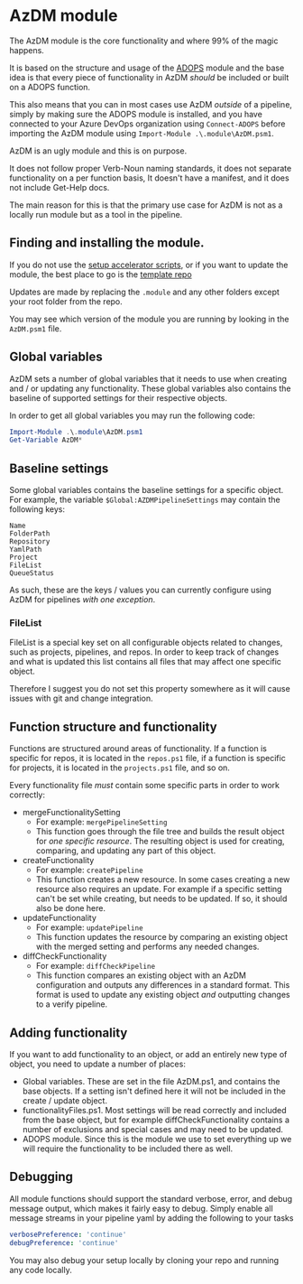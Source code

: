 # AzDM module

The AzDM module is the core functionality and where 99% of the magic happens.

It is based on the structure and usage of the [ADOPS](https://github.com/AZDOPS/AZDOPS/) module and the base idea is that every piece of functionality in AzDM _should_ be included or built on a ADOPS function.

This also means that you can in most cases use AzDM _outside_ of a pipeline, simply by making sure the ADOPS module is installed, and you have connected to your Azure DevOps organization using `Connect-ADOPS` before importing the AzDM module using `Import-Module .\.module\AzDM.psm1`.

AzDM is an ugly module and this is on purpose.

It does not follow proper Verb-Noun naming standards, it does not separate functionality on a per function basis, It doesn't have a manifest, and it does not include Get-Help docs. 

The main reason for this is that the primary use case for AzDM is not as a locally run module but as a tool in the pipeline.

## Finding and installing the module.

If you do not use the [setup accelerator scripts](../setupAccelerator/readme.md), or if you want to update the module, the best place to go is the [template repo](https://github.com/AZDOPS/AzDMTemplate/)

Updates are made by replacing the `.module` and any other folders except your root folder from the repo.

You may see which version of the module you are running by looking in the `AzDM.psm1` file.

## Global variables

AzDM sets a number of global variables that it needs to use when creating and / or updating any functionality.
These global variables also contains the baseline of supported settings for their respective objects.

In order to get all global variables you may run the following code:

```PowerShell
Import-Module .\.module\AzDM.psm1
Get-Variable AzDM*
```

## Baseline settings

Some global variables contains the baseline settings for a specific object.
For example, the variable `$Global:AZDMPipelineSettings` may contain the following keys:

```Text
Name
FolderPath
Repository
YamlPath
Project
FileList
QueueStatus
```

As such, these are the keys / values you can currently configure using AzDM for pipelines _with one exception_.

### FileList

FileList is a special key set on all configurable objects related to changes, such as projects, pipelines, and repos.
In order to keep track of changes and what is updated this list contains all files that may affect one specific object.

Therefore I suggest you do not set this property somewhere as it will cause issues with git and change integration.

## Function structure and functionality

Functions are structured around areas of functionality. If a function is specific for repos, it is located in the `repos.ps1` file, if a function is specific for projects, it is located in the `projects.ps1` file, and so on.

Every functionality file _must_ contain some specific parts in order to work correctly:

- mergeFunctionalitySetting
    - For example: `mergePipelineSetting`
    - This function goes through the file tree and builds the result object for _one specific resource_. The resulting object is used for creating, comparing, and updating any part of this object.
- createFunctionality
    - For example: `createPipeline`
    - This function creates a new resource. In some cases creating a new resource also requires an update. For example if a specific setting can't be set while creating, but needs to be updated. If so, it should also be done here.
- updateFunctionality
    - For example: `updatePipeline`
    - This function updates the resource by comparing an existing object with the merged setting and performs any needed changes.
- diffCheckFunctionality
    - For example: `diffCheckPipeline`
    - This function compares an existing object with an AzDM configuration and outputs any differences in a standard format. This format is used to update any existing object _and_ outputting changes to a verify pipeline.

## Adding functionality

If you want to add functionality to an object, or add an entirely new type of object, you need to update a number of places:

- Global variables. These are set in the file AzDM.ps1, and contains the base objects. If a setting isn't defined here it will not be included in the create / update object.
- functionalityFiles.ps1. Most settings will be read correctly and included from the base object, but for example diffCheckFunctionality contains a number of exclusions and special cases and may need to be updated.
- ADOPS module. Since this is the module we use to set everything up we will require the functionality to be included there as well.

## Debugging

All module functions should support the standard verbose, error, and debug message output, which makes it fairly easy to debug. Simply enable all message streams in your pipeline yaml by adding the following to your tasks

```Yaml
verbosePreference: 'continue'
debugPreference: 'continue'
```

You may also debug your setup locally by cloning your repo and running any code locally.
